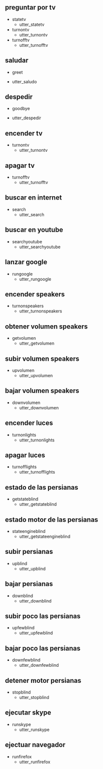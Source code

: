 
## preguntar por tv
* statetv
  - utter_statetv
* turnontv 
  - utter_turnontv
* turnofftv
  - utter_turnofftv

## saludar 
* greet 
 - utter_saludo

## despedir
* goodbye
 - utter_despedir


## encender tv
* turnontv
  - utter_turnontv

## apagar tv
* turnofftv
  - utter_turnofftv

## buscar en internet
* search
  - utter_search

## buscar en youtube
* searchyoutube
  - utter_searchyoutube
  
## lanzar google
* rungoogle
  - utter_rungoogle

## encender speakers
* turnonspeakers
  - utter_turnonspeakers

## obtener volumen speakers
* getvolumen
  - utter_getvolumen

## subir volumen speakers
* upvolumen
  - utter_upvolumen

## bajar volumen speakers
* downvolumen
  - utter_downvolumen

## encender luces
* turnonlights
  - utter_turnonlights

## apagar luces
* turnofflights
  - utter_turnofflights

## estado de las persianas
* getstateblind
  - utter_getstateblind

## estado motor de las persianas
* stateengineblind
  - utter_getstateengineblind

## subir persianas
* upblind
  - utter_upblind

## bajar persianas
* downblind
  - utter_downblind

## subir poco las persianas
* upfewblind
  - utter_upfewblind

## bajar poco las persianas
* downfewblind
  - utter_downfewblind

## detener motor persianas
* stopblind
  - utter_stopblind

## ejecutar skype
* runskype
  - utter_runskype

## ejectuar navegador
* runfirefox
  - utter_runfirefox